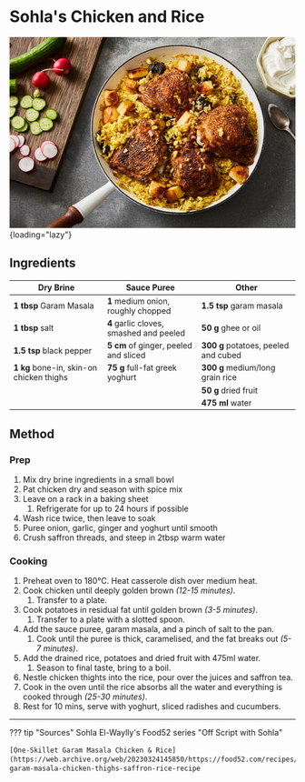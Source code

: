 # Sohla's Chicken and Rice

![chicken-rice.jpg](./sohla-chicken-rice.webp){loading="lazy"}

## Ingredients

| Dry Brine                                | Sauce Puree                             | Other                                |
| ---------------------------------------- | --------------------------------------- | ------------------------------------ |
| **1 tbsp** Garam Masala                  | **1** medium onion, roughly chopped     | **1.5 tsp** garam masala             |
| **1 tbsp** salt                          | **4** garlic cloves, smashed and peeled | **50 g** ghee or oil                 |
| **1.5 tsp** black pepper                 | **5 cm** of ginger, peeled and sliced   | **300 g** potatoes, peeled and cubed |
| **1 kg** bone-in, skin-on chicken thighs | **75 g** full-fat greek yoghurt         | **300 g** medium/long grain rice     |
|                                          |                                         | **50 g** dried fruit                 |
|                                          |                                         | **475 ml** water                     |

## Method
### Prep
1. Mix dry brine ingredients in a small bowl
2. Pat chicken dry and season with spice mix
3. Leave on a rack in a baking sheet
    1. Refrigerate for up to 24 hours if possible
4. Wash rice twice, then leave to soak
5. Puree onion, garlic, ginger and yoghurt until smooth
6. Crush saffron threads, and steep in 2tbsp warm water

### Cooking
1. Preheat oven to 180°C. Heat casserole dish over medium heat.
2. Cook chicken until deeply golden brown _(12-15 minutes)_.
    1. Transfer to a plate.
3. Cook potatoes in residual fat until golden brown _(3-5 minutes)_.
    1. Transfer to a plate with a slotted spoon.
4. Add the sauce puree, garam masala, and a pinch of salt to the pan.
    1. Cook until the puree is thick, caramelised, and the fat breaks out _(5-7 minutes)_.
5. Add the drained rice, potatoes and dried fruit with 475ml water.
    1. Season to final taste, bring to a boil.
6. Nestle chicken thights into the rice, pour over the juices and saffron tea.
7. Cook in the oven until the rice absorbs all the water and everything is cooked through _(25-30 minutes)_.
8. Rest for 10 mins, serve with yoghurt, sliced radishes and cucumbers.

---

??? tip "Sources"
    Sohla El-Waylly's Food52 series "Off Script with Sohla"
    
    [One-Skillet Garam Masala Chicken & Rice](https://web.archive.org/web/20230324145850/https://food52.com/recipes/84132-garam-masala-chicken-thighs-saffron-rice-recipe